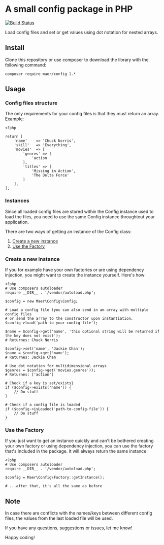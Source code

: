 # A small config package in PHP

[![Build Status](https://api.travis-ci.org/magnus-eriksson/config.svg)](https://travis-ci.org/magnus-eriksson/config)


Load config files and set or get values using dot notation for nested arrays.

## Install

Clone this repository or use composer to download the library with the following command:
```
composer require maer/config 1.*
```

## Usage

### Config files structure
The only requirements for your config files is that they must return an array. Example:

```
<?php

return [
    'name'    => 'Chuck Norris',
    'skill'   => 'Everything',
    'movies'  => [
        'genres' => [
            'action
        ],
        'titles' => [
            'Missing in Action',
            'The Delta Force'
        ]
    ],
];
```


### Instances
Since all loaded config files are stored within the Config instance used to load the files, you need to use the same Config instance throughtout your application.

There are two ways of getting an instance of the Config class:

1. [Create a new instance](#create-a-new-instance)
2. [Use the Factory](#use-the-factory)


### Create a new instance
If you for example have your own factories or are using dependency injection, you might want to create the instance yourself. Here's how

```
<?php
# Use composers autoloader
require __DIR__ . '/vendor/autoload.php';

$config = new Maer\Config\Config;

# Load a config file (you can also send in an array with multiple config files
# or send the array to the constructor upon instantiation. 
$config->load('path-to-your-config-file');

$name = $config->get('name', 'this optional string will be returned if the key does not exist');
# Returnes: Chuck Norris

$config->set('name', 'Jackie Chan');
$name = $config->get('name');
# Returnes: Jackie Chan

# Use dot notation for multidimensional arrays
$genres = $config->get('movies.genres'));
# Returnes: ['action']

# Check if a key is set/exists}
if ($config->exists('name')) {
    // Do stuff
}

# Check if a config file is loaded
if ($config->isLoaded('path-to-config-file')) {
    // Do stuff
}

```

### Use the Factory
If you just want to get an instance quickly and can't be bothered creating your own factory or using dependency injection, you can use the factory that's included in the package. It will always return the same instance:

```
<?php
# Use composers autoloader
require __DIR__ . '/vendor/autoload.php';

$config = Maer\Config\Factory::getInstance();

# ...after that, it's all the same as before
```

## Note
In case there are conflicts with the names/keys between different config files, the values from the last loaded file will be used.

If you have any questions, suggestions or issues, let me know!

Happy coding!


